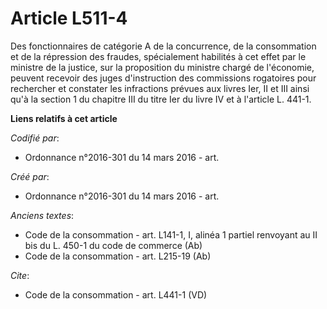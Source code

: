 # Article L511-4

Des fonctionnaires de catégorie A de la concurrence, de la consommation et de la répression des fraudes, spécialement
habilités à cet effet par le ministre de la justice, sur la proposition du ministre chargé de l'économie, peuvent recevoir
des juges d'instruction des commissions rogatoires pour rechercher et constater les infractions prévues aux livres Ier, II et
III ainsi qu'à la section 1 du chapitre III du titre Ier du livre IV et à l'article L. 441-1.

**Liens relatifs à cet article**

_Codifié par_:

  - Ordonnance n°2016-301 du 14 mars 2016 - art.

_Créé par_:

  - Ordonnance n°2016-301 du 14 mars 2016 - art.

_Anciens textes_:

  - Code de la consommation - art. L141-1, I, alinéa 1 partiel renvoyant au II bis du L. 450-1 du code de commerce (Ab)
  - Code de la consommation - art. L215-19 (Ab)

_Cite_:

  - Code de la consommation - art. L441-1 (VD)

